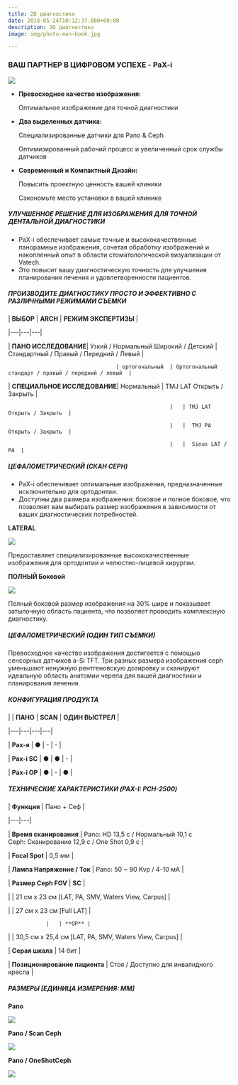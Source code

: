 ```yaml
---
title: 2D диагностика
date: 2018-05-24T10:12:37.000+00:00
description: 2D диагностика
image: img/photo-man-book.jpg

---
```

### ВАШ ПАРТНЕР В ЦИФРОВОМ УСПЕХЕ - PaX-i

![](/uploads/bed09e6e3f0232f14c4c202854e476aa.jpg)

* **Превосходное качество изображения:**

  Оптимальное изображение для точной диагностики
* **Два выделенных датчика:**

  Специализированные датчики для Pano & Ceph

  Оптимизированный рабочий процесс и увеличенный срок службы датчиков
* **Современный и Компактный Дизайн:**

  Повысить проектную ценность вашей клиники

  Сэкономьте место установки в вашей клинике

##### УЛУЧШЕННОЕ РЕШЕНИЕ ДЛЯ ИЗОБРАЖЕНИЯ ДЛЯ ТОЧНОЙ ДЕНТАЛЬНОЙ ДИАГНОСТИКИ

* PaX-i обеспечивает самые точные и высококачественные панорамные изображения, сочетая обработку изображений и накопленный опыт в области стоматологической визуализации от Vatech.
* Это повысит вашу диагностическую точность для улучшения планирования лечения и удовлетворенности пациентов.

##### ПРОИЗВОДИТЕ ДИАГНОСТИКУ ПРОСТО И ЭФФЕКТИВНО С РАЗЛИЧНЫМИ РЕЖИМАМИ СЪЕМКИ

| **ВЫБОР**  | **ARCH**  | **РЕЖИМ ЭКСПЕРТИЗЫ**  |

|---|---|---|

| **ПАНО ИССЛЕДОВАНИЕ**| Узкий / Нормальный Широкий / Детский  | Стандартный / Правый / Передний / Левый  |

                                      | ортогональный  | Ортогональный стандарт / правый / передний / левый  |

| **СПЕЦИАЛЬНОЕ ИССЛЕДОВАНИЕ**| Нормальный  | TMJ LAT Открыть / Закрыть  |

                                                       |   | TMJ LAT Открыть / Закрыть  |
    
                                                       |   |  TMJ PA Открыть / Закрыть  |
    
                                                       |   |  Sinus LAT / PA  |

##### ЦЕФАЛОМЕТРИЧЕСКИЙ (СКАН CEPH)

* PaX-i обеспечивает оптимальные изображения, предназначенные исключительно для ортодонтии.
* Доступны два размера изображения: боковое и полное боковое, что позволяет вам выбирать размер изображения в зависимости от ваших диагностических потребностей.

**LATERAL**

![](/uploads/5_Pax-i3D_25.png)

Предоставляет специализированные высококачественные изображения для ортодонтии и челюстно-лицевой хирургии.

**ПОЛНЫЙ Боковой**

![](/uploads/5_Pax-i3D_26.png)

Полный боковой размер изображения на 30% шире и показывает затылочную область пациента, что позволяет проводить комплексную диагностику.

##### ЦЕФАЛОМЕТРИЧЕСКИЙ (ОДИН ТИП СЪЕМКИ)

Превосходное качество изображения достигается с помощью сенсорных датчиков a-Si TFT. Три разных размера изображения ceph уменьшают ненужную рентгеновскую дозировку и сканируют идеальную область анатомии черепа для вашей диагностики и планирования лечения.

##### КОНФИГУРАЦИЯ ПРОДУКТА

|   | **ПАНО**  | **SCAN**  | **ОДИН ВЫСТРЕЛ**  |

|---|---|---|---|

| **Pax-я**  | ●  | -  | -  |

| **Pax-i SC**  | ●  | ●  | -  |

| **Pax-i OP**  | ●  | -  | ●  |

##### ТЕХНИЧЕСКИЕ ХАРАКТЕРИСТИКИ (PAX-I: PCH-2500)

| **Функция**  | Пано + Сеф  |

|---|---|

| **Время сканирования**  | Pano: HD 13,5 с / Нормальный 10,1 с  
Ceph: Сканирование 12,9 с / One Shot 0,9 с  |

| **Focal Spot**  | 0,5 мм  |

| **Лампа Напряжение / Ток**  | Pano: 50 \~ 90 Kvp / 4-10 мА  |

| **Размер Ceph FOV**  | **SC**  |

|   | 21 см x 23 см \[LAT, PA, SMV, Waters View, Carpus\] |

|   | 27 см x 23 см \[Full LAT\] |

                |   | **OP** |

|   | 30,5 см x 25,4 см \[LAT, PA, SMV, Waters View, Carpus\] |

| **Серая шкала**  | 14 бит  |

| **Позиционирование пациента**  | Стоя / Доступно для инвалидного кресла  |

##### РАЗМЕРЫ \[ЕДИНИЦА ИЗМЕРЕНИЯ: ММ\]

**Pano**

![](/uploads/PaX-i_33.png)

**Pano / Scan Ceph**

![](/uploads/PaX-i_35.png)

**Pano / OneShotCeph**

![](/uploads/PaX-i_37.png)
